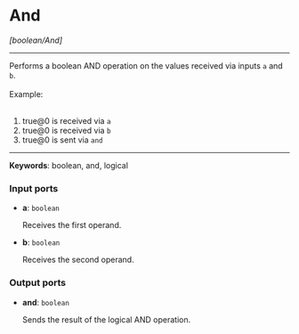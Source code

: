# And

_[boolean/And]_

---

Performs a boolean AND operation on the values received via inputs `a` and `b`.<br>
<br>
Example:<br>
<br>
1. true@0 is received via `a`<br>
2. true@0 is received via `b`<br>
3. true@0 is sent via `and`<br>

---

__Keywords__: boolean, and, logical

### Input ports

* __a__: ` boolean `


    Receives the first operand.<br>


* __b__: ` boolean `


    Receives the second operand.<br>

### Output ports

* __and__: ` boolean `


    Sends the result of the logical AND operation.<br>

